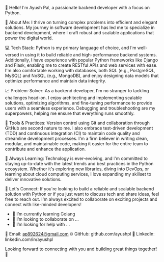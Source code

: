
👋 Hello! I'm Ayush Pal, a passionate backend developer with a focus on Python.

🚀 About Me:
I thrive on turning complex problems into efficient and elegant solutions. My journey in software development has led me to specialize in backend development, where I craft robust and scalable applications that power the digital world.

💻 Tech Stack:
Python is my primary language of choice, and I'm well-versed in using it to build reliable and high-performance backend systems. Additionally, I have experience with popular Python frameworks like Django and Flask, enabling me to create RESTful APIs and web services with ease. I'm also comfortable working with databases, both SQL (e.g., PostgreSQL, MySQL) and NoSQL (e.g., MongoDB), and enjoy designing data models that optimize performance and maintain data integrity.

📈 Problem-Solver:
As a backend developer, I'm no stranger to tackling challenges head-on. I enjoy architecting and implementing scalable solutions, optimizing algorithms, and fine-tuning performance to provide users with a seamless experience. Debugging and troubleshooting are my superpowers, helping me ensure that everything runs smoothly.

🔧 Tools & Practices:
Version control using Git and collaboration through GitHub are second nature to me. I also embrace test-driven development (TDD) and continuous integration (CI) to maintain code quality and streamline development processes. I'm a firm believer in writing clean, modular, and maintainable code, making it easier for the entire team to contribute and enhance the application.

🌱 Always Learning:
Technology is ever-evolving, and I'm committed to staying up-to-date with the latest trends and best practices in the Python ecosystem. Whether it's exploring new libraries, diving into DevOps, or learning about cloud computing services, I love expanding my skillset to deliver innovative solutions.

💬 Let's Connect:
If you're looking to build a reliable and scalable backend solution with Python or if you just want to discuss tech and share ideas, feel free to reach out. I'm always excited to collaborate on exciting projects and connect with like-minded developers!

- 🌱 I’m currently learning Golang
- 👯 I’m looking to collaborate on ...
- 🤔 I’m looking for help with ...

📧 Email: ap892624@gmail.com
🌐 GitHub: github.com/ayushpl
🔗 LinkedIn: linkedin.com/in/ayushpl

Looking forward to connecting with you and building great things together! 🚀
